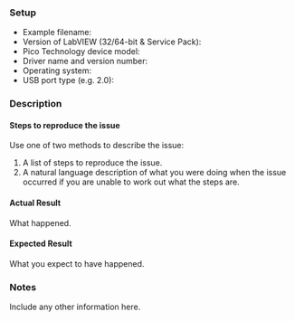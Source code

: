 ### Setup

* Example filename:
* Version of LabVIEW (32/64-bit & Service Pack):
* Pico Technology device model:
* Driver name and version number:
* Operating system:
* USB port type	(e.g. 2.0):

### Description

#### Steps to reproduce the issue

Use one of two methods to describe the issue:

1. A list of steps to reproduce the issue. 
1. A natural language description of what you were doing when the issue occurred if you are unable to work out what the steps are. 

#### Actual Result

What happened.

#### Expected Result

What you expect to have happened.

### Notes

Include any other information here.